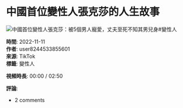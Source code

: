 # 中國首位變性人張克莎的人生故事

![中國首位變性人張克莎：被5個男人寵愛，丈夫至死不知其男兒身#變性人](https://p16-sign-sg.tiktokcdn.com/obj/tos-alisg-p-0037/23f83a1b91bc40e98f24b07758a95959_1668157516?lk3s=81f88b70&x-expires=1739415600&x-signature=TFi7WxiYu%2FqiDq9ujvDXNbDnnhU%3D&shp=81f88b70&shcp=-)

**時間**: 2022-11-11  
**作者**: user8244533855601  
**來源**: TikTok  
**標籤**: 變性人  

**視頻時長**: 00:00 / 02:50

**評論**:
- 2 comments